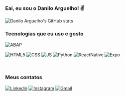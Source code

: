 
### Eai, eu sou o Danilo Arguelho! ✌️

![Danilo Arguelho's GitHub stats](https://github-readme-stats.vercel.app/api?username=daniloaluffy&show_icons=true&theme=cobalt)

### Tecnologias que eu uso e gosto
<div>
  <img align="center" alt="ABAP" src="https://img.shields.io/badge/ABAP-SAP-blue"/>

  <p>
  
  <img align="center" alt="HTML5" src="https://img.shields.io/badge/HTML5-E34F26?style=for-the-badge&logo=html5&logoColor=white"/>
  <img align="center" alt="CSS" src="https://img.shields.io/badge/CSS3-1572B6?style=for-the-badge&logo=css3&logoColor=white"/>
  <img align="center" alt="JS" src="https://img.shields.io/badge/JavaScript-F7DF1E?style=for-the-badge&logo=javascript&logoColor=black"/>
  <img align="center" alt="Python" src="https://img.shields.io/badge/python-3670A0?style=for-the-badge&logo=python&logoColor=ffdd54"/>
  <img align="center" alt="ReactNative" src="https://img.shields.io/badge/React_Native-20232A?style=for-the-badge&logo=react&logoColor=61DAFB"/>
  <img align="center" alt="Expo" src="https://img.shields.io/badge/Expo-1B1F23?style=for-the-badge&logo=expo&logoColor=white"/>
</div>

<br>

### Meus contatos
[![Linkedin](https://img.shields.io/badge/LinkedIn-0077B5?style=for-the-badge&logo=linkedin&logoColor=white)](https://linkedin.com/in/daniloarguelho)
[![Instagram](https://img.shields.io/badge/Instagram-E4405F?style=for-the-badge&logo=instagram&logoColor=white)](https://instagram.com/daniloarguelho_)
[![Gmail](https://img.shields.io/badge/Gmail-D14836?style=for-the-badge&logo=gmail&logoColor=white)](mailto:danilloarguelho04@gmail.com)
